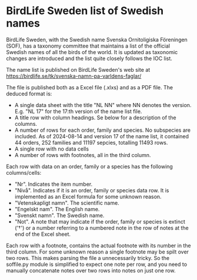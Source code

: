 # BirdLife Sweden list of Swedish names

BirdLife Sweden, with the Swedish name Svenska Ornitoligiska Föreningen (SOF), has a taxonomy
committee that maintains a list of the official Swedish names of all the birds of the world. It
is updated as taxonomic changes are introduced and the list quite closely follows the IOC list.

The name list is published on BirdLife Sweden's web site at https://birdlife.se/tk/svenska-namn-pa-varldens-faglar/

The file is published both as a Excel file (.xlxs) and as a PDF file. The deduced format is:

* A single data sheet with the title "NL NN" where NN denotes the version. E.g. "NL 17" for the
  17:th version of the name list file.
* A title row with column headings. Se below for a description of the columns.
* A number of rows for each order, family and species. No subspecies are included. As of 2024-08-14
  and version 17 of the name list, it contained 44 orders, 252 families and 11197 sepcies, totalling
  11493 rows.
* A single row with no data cells
* A number of rows with footnotes, all in the third column.

Each row with data on an order, family or a species has the following columns/cells:

* "Nr". Indicates the item number.
* "Nivå". Indicates if it is an order, family or species data row. It is implemented as an Excel 
  formula for some unknown reason.
* "Vetenskapligt namn". The scientific name.
* "Engelskt nam". The English name.
* "Svenskt namn". The Swedish name.
* "Not". A note that may indicate if the order, family or species is extinct ('†') or a number
  referring to a numbered note in the row of notes at the end of the Excel sheet.

Each row with a footnote, contains the actual footnote with its number in the third column. For
some unknown reason a single footnote may be spilt over two rows. This makes parsing the file a
unnecessarily tricky. So the soffile.py module is simplified to expect one note per row, and you
need to manually concatenate notes over two rows into notes on just one row.